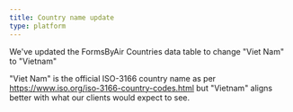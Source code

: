 ```yaml
---
title: Country name update
type: platform
---
```


We've updated the FormsByAir Countries data table to change "Viet Nam" to "Vietnam"

"Viet Nam" is the official ISO-3166 country name as per https://www.iso.org/iso-3166-country-codes.html but "Vietnam" aligns better with what our clients would expect to see.

